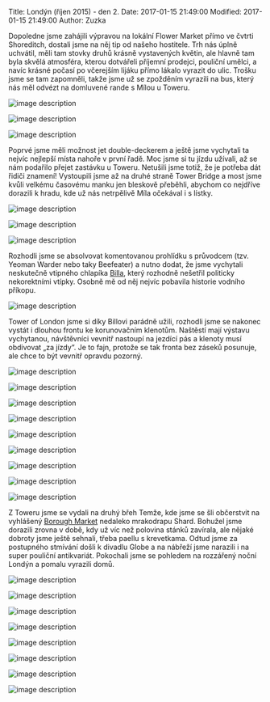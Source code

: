 ﻿Title: Londýn (říjen 2015) - den 2.
Date: 2017-01-15 21:49:00
Modified: 2017-01-15 21:49:00
Author: Zuzka


Dopoledne jsme zahájili výpravou na lokální Flower Market přímo ve čvtrti Shoreditch, dostali jsme na něj tip od našeho hostitele. Trh nás úplně uchvátil, měli tam stovky druhů krásně vystavených květin, ale hlavně tam byla skvělá atmosféra, kterou dotvářeli příjemní prodejci, pouliční umělci, a navíc krásné počasí po včerejším lijáku přímo lákalo vyrazit do ulic. Trošku jsme se tam zapomněli, takže jsme už se zpožděním vyrazili na bus, který nás měl odvézt na domluvené rande s Mílou u Toweru. 

![image description]({filename}/images/p1250995.jpg)

![image description]({filename}/images/p1260001.jpg)

![image description]({filename}/images/p1260007.jpg)

Poprvé jsme měli možnost jet double-deckerem a ještě jsme vychytali ta nejvíc nejlepší místa nahoře v první řadě. Moc jsme si tu jízdu užívali, až se nám podařilo přejet zastávku u Toweru. Netušili jsme totiž, že je potřeba dát řidiči znamení! Vystoupili jsme až na druhé straně Tower Bridge a most jsme kvůli velkému časovému manku jen bleskově přeběhli, abychom co nejdříve dorazili k hradu, kde už nás netrpělivě Míla očekával i s lístky.
 
![image description]({filename}/images/p1260012.jpg)

![image description]({filename}/images/p1260014.jpg)

![image description]({filename}/images/p1260030.jpg)

Rozhodli jsme se absolvovat komentovanou prohlídku s průvodcem (tzv. Yeoman Warder nebo taky Beefeater) a nutno dodat, že jsme vychytali neskutečně vtipného chlapíka [Billa](https://twitter.com/billybeefeater), který rozhodně nešetřil politicky nekorektními vtípky. Osobně mě od něj nejvíc pobavila historie vodního příkopu. 

![image description]({filename}/images/p1260034.jpg)

Tower of London jsme si díky Billovi parádně užili, rozhodli jsme se nakonec vystát i dlouhou frontu ke korunovačním klenotům. Naštěstí mají výstavu vychytanou, návštěvníci vevnitř nastoupí na jezdící pás a klenoty musí obdivovat „za jízdy“. Je to fajn, protože se tak fronta bez záseků posunuje, ale chce to být vevnitř opravdu pozorný. 

![image description]({filename}/images/p1260031.jpg)

![image description]({filename}/images/p1260044.jpg)

![image description]({filename}/images/p1260046.jpg)

![image description]({filename}/images/p1260048.jpg)

![image description]({filename}/images/p1260050.jpg)

![image description]({filename}/images/p1260054.jpg)

![image description]({filename}/images/p1260057.jpg)

![image description]({filename}/images/p1260058.jpg)

![image description]({filename}/images/p1260059.jpg)

Z Toweru jsme se vydali na druhý břeh Temže, kde jsme se šli občerstvit na vyhlášený [Borough Market](http://boroughmarket.org.uk/) nedaleko mrakodrapu Shard. Bohužel jsme dorazili zrovna v době, kdy už víc než polovina stánků zavírala, ale nějaké dobroty jsme ještě sehnali, třeba paellu s krevetkama. Odtud jsme za postupného stmívání došli k divadlu Globe a na nábřeží jsme narazili i na super pouliční antikvariát. Pokochali jsme se pohledem na rozzářený noční Londýn a pomalu vyrazili domů.

![image description]({filename}/images/p1260065.jpg)

![image description]({filename}/images/p1260066.jpg)

![image description]({filename}/images/p1260070.jpg)

![image description]({filename}/images/p1260074.jpg)

![image description]({filename}/images/p1260076.jpg)

![image description]({filename}/images/p1260077.jpg)

![image description]({filename}/images/p1260081.jpg)

![image description]({filename}/images/p1260090.jpg)
